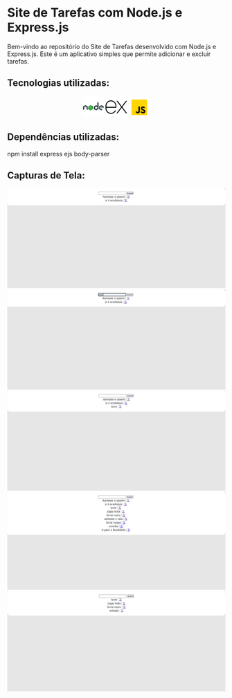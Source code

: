 # Site de Tarefas com Node.js e Express.js

Bem-vindo ao repositório do Site de Tarefas desenvolvido com Node.js e Express.js. Este é um aplicativo simples que permite adicionar e excluir tarefas.

## Tecnologias utilizadas:

<p align="center">
  <img src="./img/node.png" alt="Logo Node.js"/>
  <img src="./img/express.png" alt="Logo Node.js"/>
  <img src="./img/js.png" alt="Logo JavaScript" />
</p>

## Dependências utilizadas:

npm install express ejs body-parser

## Capturas de Tela:

<img src="./img/Captura01.PNG" alt="captura 01"/>
<img src="./img/Captura02.PNG" alt="captura 02"/>
<img src="./img/Captura03.PNG" alt="captura 03"/>
<img src="./img/Captura04.PNG" alt="captura 04"/>
<img src="./img/Captura05.PNG" alt="captura 05"/>